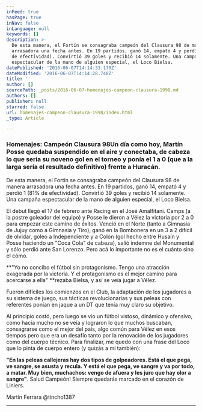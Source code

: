 ```yaml
---
inFeed: true
hasPage: true
inNav: false
inLanguage: null
keywords: []
description: >-
  De esta manera, el Fortín se consagraba campeón del Clausura 98 de manera
  arrasadora una fecha antes. En 19 partidos, ganó 14, empató 4 y perdió 1 (81%
  de efectividad). Convirtió 39 goles y recibió 14 solamente. Una campaña
  espectacular de la mano de alguien especial, el Loco Bielsa.
datePublished: '2016-06-07T14:14:33.170Z'
dateModified: '2016-06-07T14:14:28.748Z'
title: ''
author: []
sourcePath: _posts/2016-06-07-homenajes-campeon-clausura-1998.md
authors: []
publisher: null
starred: false
url: homenajes-campeon-clausura-1998/index.html
_type: Article

---
```

### Homenajes: Campeón Clausura 98Un día como hoy, Martín Posse quedaba suspendido en el aire y conectaba, de cabeza lo que sería su noveno gol en el torneo y ponía el 1 a 0 (que a la larga sería el resultado definitivo) frente a Huracán.

De esta manera, el Fortín se consagraba campeón del Clausura 98 de manera arrasadora una fecha antes. En 19 partidos, ganó 14, empató 4 y perdió 1 (81% de efectividad). Convirtió 39 goles y recibió 14 solamente. Una campaña espectacular de la mano de alguien especial, el Loco Bielsa.

El debut llegó el 17 de febrero ante Racing en el José Amalfitani. Camps (a la postre goleador del equipo) y Posse le dieron a Vélez la victoria por 2 a 0 para empezar este camino de éxitos. Venció en el Norte (tanto a Gimnasia de Jujuy como a Gimnasia y Tiro), ganó en la Bombonera en un 3 a 2 difícil de olvidar, goleó a Independiente y a Colón (gol hecho entre Husaín y Posse haciendo un "Coca Cola" de cabeza), salió indemne del Monumental y sólo perdió ante San Lorenzo. Pero acá lo importante no es el cuánto sino el cómo. 

**"Yo no concibo el fútbol sin protagonismo. Tengo una atracción exagerada por la victoria. Y el protagonismo es el mejor camino para acercarse a ella" **rezaba Bielsa, y así se veía jugar a Vélez.

Fueron difíciles los comienzos en el Club, la adaptación de los jugadores a su sistema de juego, sus tácticas revolucionarias y sus peleas con referentes ponían en jaque a un DT que tenía muy claro su objetivo.

Al principio costó, pero luego se vio un fútbol vistoso, dinámico y ofensivo, como hacía mucho no se veía y lograron lo que muchos buscaban, consagrarse como el mejor del país, algo común para Vélez en esos tiempos pero que era un desafío tanto por la renovación de los jugadores como del cuerpo técnico. Para finalizar, me quedo con una frase del Loco que lo pinta de cuerpo entero (y quizás a mí también): 

**"En las peleas callejeras hay dos tipos de golpeadores. Está el que pega, ve sangre, se asusta y recula. Y está el que pega, ve sangre y va por todo, a matar. Muy bien, muchachos: vengo de afuera y les juro que hay olor a sangre"**. Salud Campeón! Siempre quedarás marcado en el corazón de Liniers.

Martín Ferrara @tincho1387

********